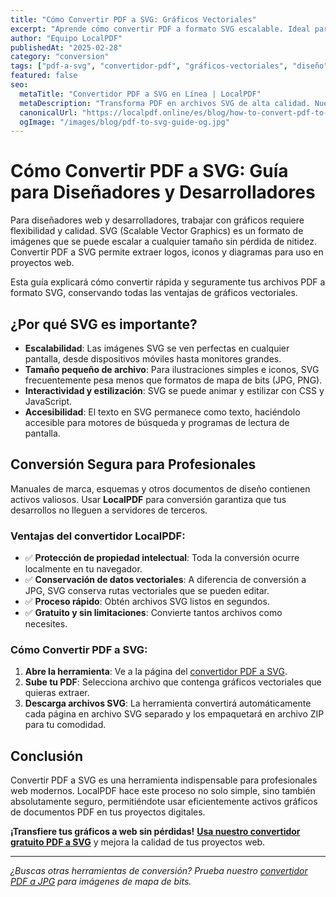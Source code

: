 ```yaml
---
title: "Cómo Convertir PDF a SVG: Gráficos Vectoriales"
excerpt: "Aprende cómo convertir PDF a formato SVG escalable. Ideal para diseñadores y desarrolladores que necesitan usar gráficos de PDF en web sin pérdida de calidad."
author: "Equipo LocalPDF"
publishedAt: "2025-02-28"
category: "conversion"
tags: ["pdf-a-svg", "convertidor-pdf", "gráficos-vectoriales", "diseño"]
featured: false
seo:
  metaTitle: "Convertidor PDF a SVG en Línea | LocalPDF"
  metaDescription: "Transforma PDF en archivos SVG de alta calidad. Nuestro convertidor gratuito y seguro funciona localmente en navegador, conservando todos los datos vectoriales."
  canonicalUrl: "https://localpdf.online/es/blog/how-to-convert-pdf-to-svg"
  ogImage: "/images/blog/pdf-to-svg-guide-og.jpg"
---
```


# Cómo Convertir PDF a SVG: Guía para Diseñadores y Desarrolladores

Para diseñadores web y desarrolladores, trabajar con gráficos requiere flexibilidad y calidad. SVG (Scalable Vector Graphics) es un formato de imágenes que se puede escalar a cualquier tamaño sin pérdida de nitidez. Convertir PDF a SVG permite extraer logos, iconos y diagramas para uso en proyectos web.

Esta guía explicará cómo convertir rápida y seguramente tus archivos PDF a formato SVG, conservando todas las ventajas de gráficos vectoriales.

## ¿Por qué SVG es importante?

-   **Escalabilidad**: Las imágenes SVG se ven perfectas en cualquier pantalla, desde dispositivos móviles hasta monitores grandes.
-   **Tamaño pequeño de archivo**: Para ilustraciones simples e iconos, SVG frecuentemente pesa menos que formatos de mapa de bits (JPG, PNG).
-   **Interactividad y estilización**: SVG se puede animar y estilizar con CSS y JavaScript.
-   **Accesibilidad**: El texto en SVG permanece como texto, haciéndolo accesible para motores de búsqueda y programas de lectura de pantalla.

## Conversión Segura para Profesionales

Manuales de marca, esquemas y otros documentos de diseño contienen activos valiosos. Usar **LocalPDF** para conversión garantiza que tus desarrollos no lleguen a servidores de terceros.

### Ventajas del convertidor LocalPDF:

-   ✅ **Protección de propiedad intelectual**: Toda la conversión ocurre localmente en tu navegador.
-   ✅ **Conservación de datos vectoriales**: A diferencia de conversión a JPG, SVG conserva rutas vectoriales que se pueden editar.
-   ✅ **Proceso rápido**: Obtén archivos SVG listos en segundos.
-   ✅ **Gratuito y sin limitaciones**: Convierte tantos archivos como necesites.

### Cómo Convertir PDF a SVG:

1.  **Abre la herramienta**: Ve a la página del [convertidor PDF a SVG](/es/pdf-to-svg).
2.  **Sube tu PDF**: Selecciona archivo que contenga gráficos vectoriales que quieras extraer.
3.  **Descarga archivos SVG**: La herramienta convertirá automáticamente cada página en archivo SVG separado y los empaquetará en archivo ZIP para tu comodidad.

## Conclusión

Convertir PDF a SVG es una herramienta indispensable para profesionales web modernos. LocalPDF hace este proceso no solo simple, sino también absolutamente seguro, permitiéndote usar eficientemente activos gráficos de documentos PDF en tus proyectos digitales.

**¡Transfiere tus gráficos a web sin pérdidas!** **[Usa nuestro convertidor gratuito PDF a SVG](/es/pdf-to-svg)** y mejora la calidad de tus proyectos web.

---

*¿Buscas otras herramientas de conversión? Prueba nuestro [convertidor PDF a JPG](/es/pdf-to-image) para imágenes de mapa de bits.*